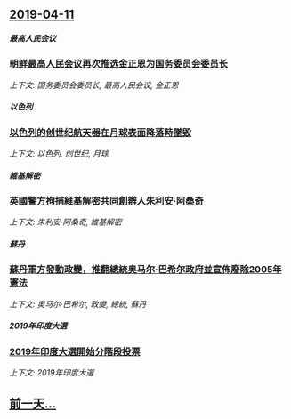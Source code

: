 ## [2019-04-11](/news/2019/04/11/index.md)

##### 最高人民会议
### [朝鲜最高人民会议再次推选金正恩为国务委员会委员长 ](/news/2019/04/11/朝鲜最高人民会议再次推选金正恩为国务委员会委员长.md)
_上下文: 国务委员会委员长, 最高人民会议, 金正恩_

##### 以色列
### [以色列的创世纪航天器在月球表面降落時墜毀 ](/news/2019/04/11/以色列的创世纪航天器在月球表面降落時墜毀.md)
_上下文: 以色列, 创世纪, 月球_

##### 維基解密
### [英國警方拘捕維基解密共同創辦人朱利安·阿桑奇 ](/news/2019/04/11/英國警方拘捕維基解密共同創辦人朱利安-阿桑奇.md)
_上下文: 朱利安·阿桑奇, 維基解密_

##### 蘇丹
### [蘇丹軍方發動政變，推翻總統奥马尔·巴希尔政府並宣佈廢除2005年憲法 ](/news/2019/04/11/蘇丹軍方發動政變-推翻總統奥马尔-巴希尔政府並宣佈廢除2005年憲法.md)
_上下文: 奥马尔·巴希尔, 政變, 總統, 蘇丹_

##### 2019年印度大選
### [2019年印度大選開始分階段投票 ](/news/2019/04/11/2019年印度大選開始分階段投票.md)
_上下文: 2019年印度大選_

## [前一天...](/news/2019/04/10/index.md)

